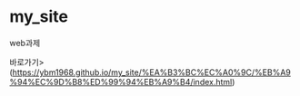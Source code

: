 # my_site
web과제

바로가기>(https://ybm1968.github.io/my_site/%EA%B3%BC%EC%A0%9C/%EB%A9%94%EC%9D%B8%ED%99%94%EB%A9%B4/index.html)
